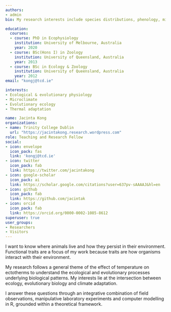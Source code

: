 ```yaml
---
authors:
- admin
bio: My research interests include species distributions, phenology, microclimates & functional trait variation.

education:
  courses:
  - course: PhD in Ecophysiology
    institution: University of Melbourne, Australia
    year: 2020
  - course: BSc(Hons I) in Zoology
    institution: University of Queensland, Australia
    year: 2013
  - course: BSc in Ecology & Zoology
    institution: University of Queensland, Australia
    year: 2012
email: "kongj@tcd.ie"

interests:
- Ecological & evolutionary physiology
- Microclimate
- Evolutionary ecology
- Thermal adaptation

name: Jacinta Kong
organizations:
- name: Trinity College Dublin
  url: "https://jacintakong.research.wordpress.com"
role: Teaching and Research Fellow
social:
- icon: envelope
  icon_pack: fas
  link: 'kongj@tcd.ie'
- icon: twitter
  icon_pack: fab
  link: https://twitter.com/jacintakong
- icon: google-scholar
  icon_pack: ai
  link: https://scholar.google.com/citations?user=637pv-sAAAAJ&hl=en
- icon: github
  icon_pack: fab
  link: https://github.com/jacintak
- icon: orcid
  icon_pack: fab
  link: https://orcid.org/0000-0002-1085-8612
superuser: true
user_groups:
- Researchers
- Visitors
---
```


I want to know where animals live and how they persist in their environment. Functional traits are a focus of my work because traits are how organisms interact with their environment.

My research follows a general theme of the effect of temperature on ectotherms to understand the ecological and evolutionary processes underlying biological patterns. My interests lie at the intersection between ecology, evolutionary biology and climate adaptation.

I answer these questions through an integrative combination of field observations, manipulative laboratory experiments and computer modelling in R, grounded within a theoretical framework. 
